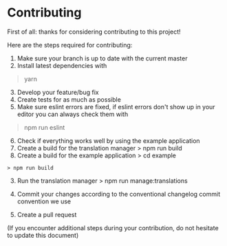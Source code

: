 # Contributing

First of all: thanks for considering contributing to this project!

Here are the steps required for contributing:

1. Make sure your branch is up to date with the current master
2. Install latest dependencies with
  > yarn

3. Develop your feature/bug fix
4. Create tests for as much as possible
5. Make sure eslint errors are fixed, if eslint errors don't show up in your editor you can always check them with
  > npm run eslint

6. Check if everything works well by using the example application
  1. Create a build for the translation manager
    > npm run build
  2. Create a build for the example application
    > cd example

    > npm run build
  3. Run the translation manager
    > npm run manage:translations

7. Commit your changes according to the conventional changelog commit convention we use
8. Create a pull request

(If you encounter additional steps during your contribution, do not hesitate to update this document)
